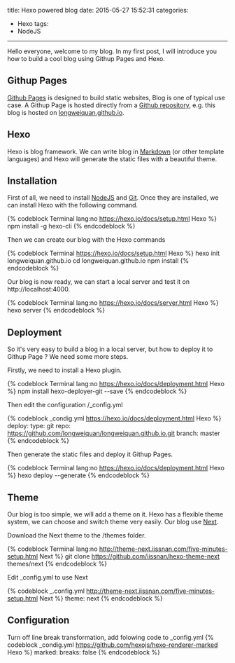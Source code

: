 title: Hexo powered blog
date: 2015-05-27 15:52:31
categories: 
  - Hexo
tags: 
  - NodeJS
  
---

Hello everyone, welcome to my blog. In my first post, 
I will introduce you how to build a cool blog using Githup Pages and Hexo.

Githup Pages
------------
[Github Pages](https://pages.github.com/) is designed to build static websites, Blog is one of typical use case. 
A Githup Page is hosted directly from a [Github repository](https://github.com/), e.g. this blog is hosted on 
[longweiquan.github.io](https://github.com/longweiquan/longweiquan.github.io).

Hexo
----
Hexo is blog framework. We can write blog in [Markdown](http://daringfireball.net/projects/markdown/) 
(or other template languages) and Hexo will generate the static files with a beautiful theme.


Installation
------------
First of all, we need to install [NodeJS](https://nodejs.org/) and [Git](http://git-scm.com/).
Once they are installed, we can install Hexo with the following command.

{% codeblock Terminal lang:no https://hexo.io/docs/setup.html Hexo %}
npm install -g hexo-cli
{% endcodeblock %}

Then we can create our blog with the Hexo commands

{% codeblock Terminal https://hexo.io/docs/setup.html Hexo %}
hexo init longweiquan.github.io
cd longweiquan.github.io
npm install
{% endcodeblock %}

Our blog is now ready, we can start a local server and test it on http://localhost:4000.

{% codeblock Terminal lang:no https://hexo.io/docs/server.html Hexo %}
hexo server
{% endcodeblock %}

Deployment
----------
So it's very easy to build a blog in a local server, but how to deploy it to Githup Page ? We need some more steps.

Firstly, we need to install a Hexo plugin.

{% codeblock Terminal lang:no https://hexo.io/docs/deployment.html Hexo %}
npm install hexo-deployer-git --save
{% endcodeblock %}

Then edit the configuration /_config.yml

{% codeblock _condig.yml https://hexo.io/docs/deployment.html Hexo %}
deploy:
  type: git
  repo: https://github.com/longweiquan/longweiquan.github.io.git
  branch: master
{% endcodeblock %}

Then generate the static files and deploy it Githup Pages.

{% codeblock Terminal lang:no https://hexo.io/docs/deployment.html Hexo %}
hexo deploy --generate
{% endcodeblock %}


Theme
-----
Our blog is too simple, we will add a theme on it. Hexo has a flexible theme system, we can choose and switch theme very
easily. Our blog use [Next](http://theme-next.iissnan.com/).

Download the Next theme to the /themes folder.

{% codeblock Terminal lang:no http://theme-next.iissnan.com/five-minutes-setup.html Next %}
git clone https://github.com/iissnan/hexo-theme-next themes/next
{% endcodeblock %}

Edit _config.yml to use Next

{% codeblock _.config.yml http://theme-next.iissnan.com/five-minutes-setup.html Next %}
theme: next
{% endcodeblock %}


Configuration
-------------

Turn off line break transformation, add folowing code to _config.yml
{% codeblock _condig.yml https://github.com/hexojs/hexo-renderer-marked Hexo %}
marked:
  breaks: false
{% endcodeblock %}

